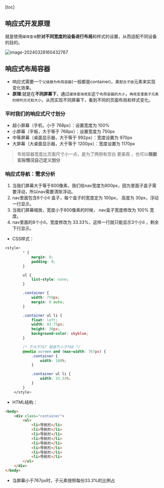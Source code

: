 [toc]



## 响应式开发原理

就是使用`媒体查询`**针对不同宽度的设备进行布局**和样式的设置，从而适配不同设备的目的。

![image-20240328160432767](http://images.newstar.net.cn/sally-imgsimage-20240328160432767.png) 



##  响应式布局容器

* 响应式需要一个`父级做为布局容器`(一般都是container)，来`配合子级`元素来实现变化效果。
* **原理**:就是在**不同屏幕下**，通过`媒体查询改变`这个`布局容器的大小`，`再改变里面子元素的排列方式和大小`，从而实现不同屏幕下，看到不同的页面布局和样式变化。



### 平时我们的响应式尺寸划分

* 超小屏幕（手机，小于 768px）：设置宽度为 100%
* 小屏幕（平板，大于等于 768px）：设置宽度为 750px
* 中等屏幕（桌面显示器，大于等于 992px）：宽度设置为 970px
* 大屏幕（大桌面显示器，大于等于 1200px）：宽度设置为 1170px 

> 布局容器宽度比页面尺寸小一点，是为了两侧有空白 更美观 ，也可以**根据实际情况自己定义划分**







### 响应式导航：需求分析

1. 当我们屏幕大于等于800像素，我们给nav宽度为800px，因为里面子盒子需要浮动，所以nav需要清除浮动。
2. nav里面包含8个小li 盒子，每个盒子的宽度定为 100px， 高度为 30px，浮动一行显示。
3. 当我们屏幕缩放，宽度小于800像素的时候， nav盒子宽度修改为 100% 宽度。
4. nav里面的8个小li，宽度修改为 33.33%，这样一行就只能显示3个小li ，剩余下行显示。



* CSS样式：

```css
<style>
        * {
            margin: 0;
            padding: 0;
        }

        ul {
            list-style: none;
        }

        .container {
            width: 750px;
            margin: 0 auto;
        }

        .container ul li {
            float: left;
            width: 93.75px;
            height: 30px;
            background-color: skyblue;
        }

        /* 不大于767 就是不小于768 */
        @media screen and (max-width: 767px) {
            .container {
                width: 100%;
            }

            .container ul li {
                width: 33.33%;
            }
        }
    </style>
```



* HTML结构：

```html
<body>
    <div class="container">
        <ul>
            <li>导航栏</li>
            <li>导航栏</li>
            <li>导航栏</li>
            <li>导航栏</li>
            <li>导航栏</li>
            <li>导航栏</li>
            <li>导航栏</li>
            <li>导航栏</li>
        </ul>
    </div>
</body>
```

* 当屏幕小于767px时，子元素按照每份33.3%的比例占



